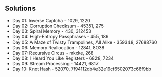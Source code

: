 ## Solutions 
* Day 01: Inverse Captcha - 1029, 1220
* Day 02: Corruption Checksum - 45351, 275
* Day 03: Spiral Memory - 430, 312453
* Day 04: High-Entropy Passphrases - 455, 186
* Day 05: A Maze of Twisty Trampolines, All Alike - 359348, 27688760
* Day 06: Memory Reallocation - 12841, 8038
* Day 07: Recursive Circus - mkxke, 268
* Day 08: I Heard You Like Registers - 6828, 7234
* Day 09: Stream Processing - 14421, 6817
* Day 10: Knot Hash - 52070, 7f94112db4e32e19cf6502073c66f9bb
